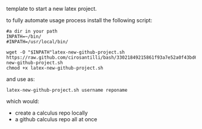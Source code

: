 template to start a new latex project.

to fully automate usage process install the following script:

    #a dir in your path
    INPATH=~/bin/
    #INPATH=/usr/local/bin/

    wget -O "$INPATH"latex-new-github-project.sh https://raw.github.com/cirosantilli/bash/33021849215861f93a7e52a0f43bd61d0ec9c267/bin/latex-new-github-project.sh
    chmod +x latex-new-github-project.sh

and use as:

    latex-new-github-project.sh username reponame

which would:

- create a calculus repo locally
- a github calculus repo all at once
